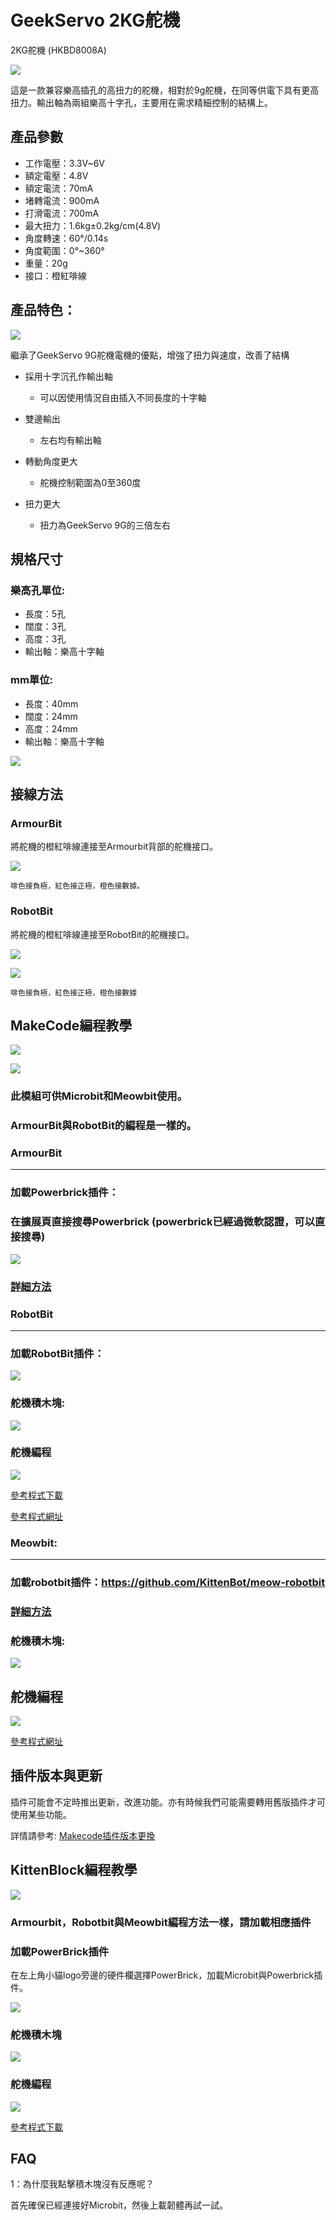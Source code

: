 # GeekServo 2KG舵機

2KG舵機 (HKBD8008A)

![](./images/image--003.png)

這是一款兼容樂高插孔的高扭力的舵機，相對於9g舵機，在同等供電下具有更高扭力。輸出軸為兩組樂高十字孔，主要用在需求精細控制的結構上。

## 產品參數

- 工作電壓：3.3V~6V
- 額定電壓：4.8V
- 額定電流：70mA
- 堵轉電流：900mA   
- 打滑電流：700mA
- 最大扭力：1.6kg±0.2kg/cm(4.8V)
- 角度轉速：60°/0.14s
- 角度範圍：0°~360°
- 重量：20g
- 接口：橙紅啡線

## 產品特色：

![](./images/2kg_1.jpg)

繼承了GeekServo 9G舵機電機的優點，增強了扭力與速度，改善了結構

- 採用十字沉孔作輸出軸
    - 可以因使用情況自由插入不同長度的十字軸
- 雙邊輸出
    - 左右均有輸出軸

- 轉動角度更大
    - 舵機控制範圍為0至360度

- 扭力更大
    - 扭力為GeekServo 9G的三倍左右

## 規格尺寸

### 樂高孔單位:

- 長度：5孔
- 闊度：3孔
- 高度：3孔
- 輸出軸：樂高十字軸

### mm單位:

- 長度：40mm
- 闊度：24mm
- 高度：24mm
- 輸出軸：樂高十字軸

![](./images/0111.png)

## 接線方法

### ArmourBit

將舵機的橙紅啡線連接至Armourbit背部的舵機接口。

![](./images/2kservoCon.jpg)

    啡色接負極，紅色接正極，橙色接數據。
    
### RobotBit

將舵機的橙紅啡線連接至RobotBit的舵機接口。

![](./images/2kservoConRB.jpg)

![](./images/2kservoConRB1.jpg)

    啡色接負極，紅色接正極，橙色接數據
    
## MakeCode編程教學

![](./images/mcbanner.png)

![](../meowbit/images/acbanner.png)

### 此模組可供Microbit和Meowbit使用。

### ArmourBit與RobotBit的編程是一樣的。

### ArmourBit

---

### 加載Powerbrick插件：

### 在擴展頁直接搜尋Powerbrick (powerbrick已經過微軟認證，可以直接搜尋)

![](../functional_module/PWmodules/images/powerbrick_search.png)

### [詳細方法](../Makecode/powerBrickMC)

### RobotBit

---

### 加載RobotBit插件：

![](./images/robotbitExtension.png)

### 舵機積木塊:

![](./images/2kservoblocks.png)

### 舵機編程

![](./images/2kservocode.png)

[參考程式下載](https://bit.ly/M132kgGeekServoSampleCode)

[參考程式網址](https://makecode.microbit.org/_Fxq45rHFrD8s)

### Meowbit:

---

### 加載robotbit插件：https://github.com/KittenBot/meow-robotbit

### [詳細方法](../Makecode/powerBrickMC)

### 舵機積木塊:

![](../motors/images/2kservoblocks.png)

## 舵機編程

![](../motors/images/2kservocode_meow.png)

[參考程式網址](https://makecode.com/_2syJW2iFPUMx)

## 插件版本與更新

插件可能會不定時推出更新，改進功能。亦有時候我們可能需要轉用舊版插件才可使用某些功能。

詳情請參考: [Makecode插件版本更換](../Makecode/makecode_extensionUpdate)

## KittenBlock編程教學

![](./images/kbbanner.png)

### Armourbit，Robotbit與Meowbit編程方法一樣，請加載相應插件

### 加載PowerBrick插件

在左上角小貓logo旁邊的硬件欄選擇PowerBrick，加載Microbit與Powerbrick插件。

![](./images/addextension.png)

### 舵機積木塊

![](./images/2kkbservoblocks.png)

### 舵機編程

![](./images/2kkbservo.png)

[參考程式下載](https://bit.ly/M132kgGeekServoSampleCode)

## FAQ

1：為什麼我點擊積木塊沒有反應呢？

首先確保已經連接好Microbit，然後上載韌體再試一試。